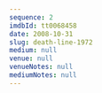 ```yaml
---
sequence: 2
imdbId: tt0068458
date: 2008-10-31
slug: death-line-1972
medium: null
venue: null
venueNotes: null
mediumNotes: null
---
```


